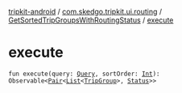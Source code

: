 [tripkit-android](../../index.md) / [com.skedgo.tripkit.ui.routing](../index.md) / [GetSortedTripGroupsWithRoutingStatus](index.md) / [execute](./execute.md)

# execute

`fun execute(query: `[`Query`](../../com.skedgo.tripkit.common.model/-query/index.md)`, sortOrder: `[`Int`](https://kotlinlang.org/api/latest/jvm/stdlib/kotlin/-int/index.html)`): Observable<`[`Pair`](https://kotlinlang.org/api/latest/jvm/stdlib/kotlin/-pair/index.html)`<`[`List`](https://kotlinlang.org/api/latest/jvm/stdlib/kotlin.collections/-list/index.html)`<`[`TripGroup`](../../com.skedgo.tripkit.routing/-trip-group/index.md)`>, `[`Status`](../../com.skedgo.tripkit.routingstatus/-status/index.md)`>>`